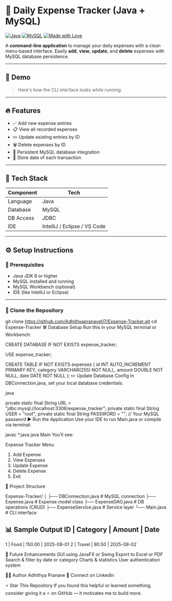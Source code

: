 


# 💸 Daily Expense Tracker (Java + MySQL)

[![Java](https://img.shields.io/badge/Java-ED8B00?style=for-the-badge&logo=java&logoColor=white)](https://www.oracle.com/java/)
[![MySQL](https://img.shields.io/badge/MySQL-00758F?style=for-the-badge&logo=mysql&logoColor=white)](https://www.mysql.com/) 
[![Made with Love](https://img.shields.io/badge/Made%20with-%E2%9D%A4-red?style=for-the-badge)](https://github.com/Adhithyapranave07)

A **command-line application** to manage your daily expenses with a clean menu-based interface. Easily **add**, **view**, **update**, and **delete** expenses with MySQL database persistence.

---

## 📸 Demo

> Here's how the CLI interface looks while running: 

---

## 🔥 Features

- ✅ Add new expense entries
- 📋 View all recorded expenses
- ✏️ Update existing entries by ID
- 🗑️ Delete expenses by ID
- 💾 Persistent MySQL database integration
- 📆 Store date of each transaction

---

## 🧰 Tech Stack

| Component   | Tech                          |
|------------|-------------------------------|
| Language    | Java                          |
| Database    | MySQL                         |
| DB Access   | JDBC                          |
| IDE         | IntelliJ / Eclipse / VS Code |

---

## ⚙️ Setup Instructions

### 📌 Prerequisites

- Java JDK 8 or higher
- MySQL installed and running
- MySQL Workbench (optional)
- IDE (like IntelliJ or Eclipse)

---

### 📂 Clone the Repository


git clone https://github.com/Adhithyapranave07/Expense-Tracker.git
cd Expense-Tracker
🛠️ Database Setup
Run this in your MySQL terminal or Workbench:


CREATE DATABASE IF NOT EXISTS expense_tracker;

USE expense_tracker;

CREATE TABLE IF NOT EXISTS expenses (
    id INT AUTO_INCREMENT PRIMARY KEY,
    category VARCHAR(255) NOT NULL,
    amount DOUBLE NOT NULL,
    date DATE NOT NULL
);
✏️ Update Database Config
In DBConnection.java, set your local database credentials:

java

private static final String URL = "jdbc:mysql://localhost:3306/expense_tracker";
private static final String USER = "root";
private static final String PASSWORD = ""; // Your MySQL password
▶️ Run the Application
Use your IDE to run Main.java or compile via terminal:

javac *.java
java Main
You’ll see:

 Expense Tracker Menu
1. Add Expense
2. View Expenses
3. Update Expense
4. Delete Expense
5. Exit

📁 Project Structure

Expense-Tracker/
│
├── DBConnection.java       # MySQL connection
├── Expense.java            # Expense model class
├── ExpenseDAO.java         # DB operations (CRUD)
├── ExpenseService.java     # Service layer
└── Main.java               # CLI interface

📊 Sample Output
ID | Category | Amount | Date
----------------------------------
1  | Food     | 150.00 | 2025-08-01
2  | Travel   | 80.50  | 2025-08-02

🚀 Future Enhancements
GUI using JavaFX or Swing
Export to Excel or PDF
Search & filter by date or category
Charts & statistics
User authentication system

🙋‍♂️ Author
Adhithya Pranave
📧 Connect on LinkedIn
 

⭐ Star This Repository
If you found this helpful or learned something, consider giving it a ⭐ on GitHub — it motivates me to build more.
